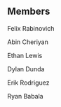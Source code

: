 ## Members ##

Felix Rabinovich 

Abin Cheriyan

Ethan Lewis

Dylan Dunda

Erik Rodriguez

Ryan Babala
